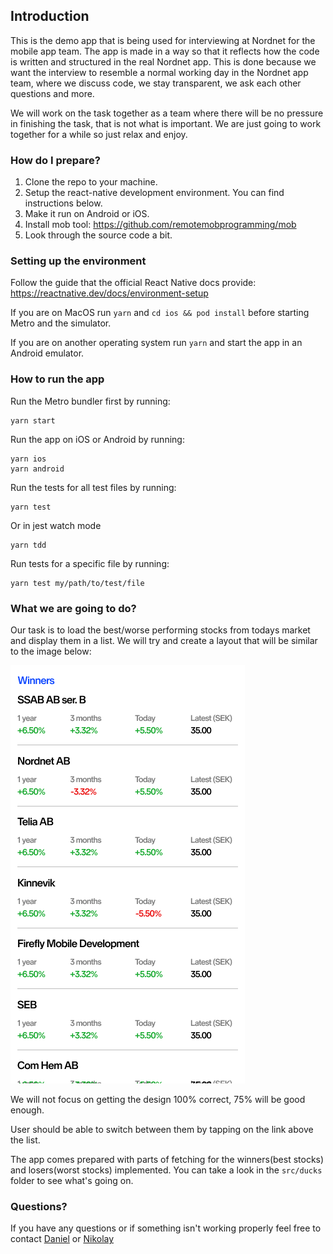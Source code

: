 ## Introduction

This is the demo app that is being used for interviewing at Nordnet for the mobile app team. The app is made in a way so that it reflects how the code is written and structured in the real Nordnet app. This is done because we want the interview to resemble a normal working day in the Nordnet app team, where we discuss code, we stay transparent, we ask each other questions and more.

We will work on the task together as a team where there will be no pressure in finishing the task, that is not what is important. We are just going to work together for a while so just relax and enjoy.

### How do I prepare?

1. Clone the repo to your machine.
2. Setup the react-native development environment. You can find instructions below.
3. Make it run on Android or iOS.
4. Install mob tool: https://github.com/remotemobprogramming/mob
5. Look through the source code a bit.

### Setting up the environment

Follow the guide that the official React Native docs provide: https://reactnative.dev/docs/environment-setup

If you are on MacOS run `yarn` and `cd ios && pod install` before starting Metro and the simulator.

If you are on another operating system run `yarn` and start the app in an Android emulator.

### How to run the app

Run the Metro bundler first by running:

```
yarn start
```

Run the app on iOS or Android by running:

```
yarn ios
yarn android
```

Run the tests for all test files by running:

```
yarn test
```

Or in jest watch mode

```
yarn tdd
```

Run tests for a specific file by running:

```
yarn test my/path/to/test/file
```

### What we are going to do?

Our task is to load the best/worse performing stocks from todays market and display them in a list. We will try and create a layout that will be similar to the image below:

![list of winners](./readme_resources/list_view.png)

We will not focus on getting the design 100% correct, 75% will be good enough.

User should be able to switch between them by tapping on the link above the list.

The app comes prepared with parts of fetching for the winners(best stocks) and losers(worst stocks) implemented. You can take a look in the `src/ducks` folder to see what's going on.

### Questions?

If you have any questions or if something isn't working properly feel free to contact [Daniel](daniel.sjostrom@nordnet.se) or [Nikolay](nikolay.demyankov@nordnet.se)
